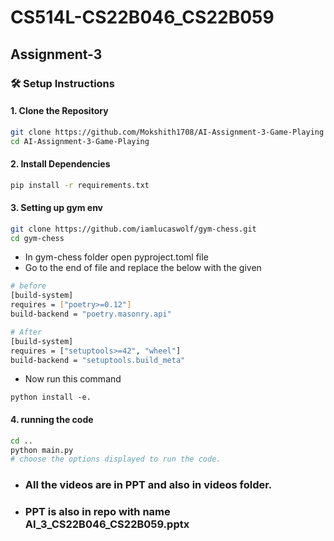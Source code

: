 # CS514L-CS22B046_CS22B059
## Assignment-3



### 🛠️ Setup Instructions

#### 1. Clone the Repository

```bash
git clone https://github.com/Mokshith1708/AI-Assignment-3-Game-Playing
cd AI-Assignment-3-Game-Playing

```
#### 2. Install Dependencies
``` bash
pip install -r requirements.txt
```

#### 3. Setting up gym env
``` bash
git clone https://github.com/iamlucaswolf/gym-chess.git 
cd gym-chess
```
- In gym-chess folder open pyproject.toml file
- Go to the end of file and replace the below with the given
```bash
# before
[build-system]
requires = ["poetry>=0.12"]
build-backend = "poetry.masonry.api"
```

```bash
# After
[build-system]
requires = ["setuptools>=42", "wheel"]
build-backend = "setuptools.build_meta"
```
- Now run this command 
```
python install -e.
```

#### 4. running the code
```bash
cd ..
python main.py
# choose the options displayed to run the code.
```


- ### All the videos are in PPT and also in videos folder.
- ### PPT is also in repo with name AI_3_CS22B046_CS22B059.pptx